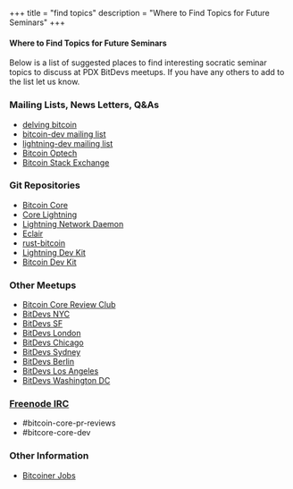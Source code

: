 +++
title = "find topics"
description = "Where to Find Topics for Future Seminars"
+++

#### Where to Find Topics for Future Seminars

Below is a list of suggested places to find interesting socratic seminar topics to discuss at 
PDX BitDevs meetups. If you have any others to add to the list let us know. 

### Mailing Lists, News Letters, Q&As

  - [delving bitcoin](https://delvingbitcoin.org/)
  - [bitcoin-dev mailing list](https://groups.google.com/g/bitcoindev)
  - [lightning-dev mailing list](https://lists.linuxfoundation.org/mailman/listinfo/lightning-dev)
  - [Bitcoin Optech](https://bitcoinops.org/)
  - [Bitcoin Stack Exchange](https://bitcoin.stackexchange.com/)

### Git Repositories

  - [Bitcoin Core](https://github.com/bitcoin/bitcoin)
  - [Core Lightning](https://github.com/ElementsProject/lightning)
  - [Lightning Network Daemon](https://github.com/lightningnetwork/lnd)
  - [Eclair](https://github.com/ACINQ/eclair)
  - [rust-bitcoin](https://github.com/rust-bitcoin)
  - [Lightning Dev Kit](https://github.com/orgs/lightningdevkit)
  - [Bitcoin Dev Kit](https://github.com/bitcoindevkit)

### Other Meetups
 
  - [Bitcoin Core Review Club](https://bitcoincore.reviews/)
  - [BitDevs NYC](https://bitdevs.org)
  - [BitDevs SF](https://www.sfbitcoindevs.org/)
  - [BitDevs London](https://www.meetup.com/London-Bitcoin-Devs/)
  - [BitDevs Chicago](http://chibitdevs.org/)
  - [BitDevs Sydney](https://www.meetup.com/Bitcoin_Sydney/)
  - [BitDevs Berlin](https://bitdevs.berlin/)
  - [BitDevs Los Angeles](https://bitdevsla.org)
  - [BitDevs Washington DC](https://dcbitdevs.com/)

### [Freenode IRC](https://freenode.net/)

  - #bitcoin-core-pr-reviews
  - #bitcore-core-dev

### Other Information

  - [Bitcoiner Jobs](https://bitcoinerjobs.com/)

